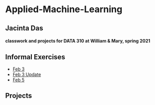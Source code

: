 # Applied-Machine-Learning
## Jacinta Das
#### classwork and projects for DATA 310 at William &amp; Mary, spring 2021

## Informal Exercises
- [Feb 3](https://jpdas18.github.io/Applied-Machine-Learning/Feb3.html)
- [Feb 3 Update](https://jpdas18.github.io/Applied-Machine-Learning/Feb_3_Excercise_Updated.html)
- [Feb 5](https://jpdas18.github.io/Applied-Machine-Learning/Feb5.html)

## Projects 
